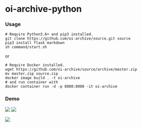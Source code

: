 # oi-archive-python

### Usage

```shell
# Require Python3.6+ and pip3 installed.
git clone https://github.com/oi-archive/source.git source
pip3 install flask markdown
sh command/start.sh
```

or 

```shell
# Require Docker installed.
wget https://github.com/oi-archive/source/archive/master.zip
mv master.zip source.zip
docker image build . -t oi-archive
# and run container with
docker container run -d -p 8080:8080 -it oi-archive
```


### Demo

![](https://i.loli.net/2019/10/02/d9EQPpqCDIGXwah.png)
![](https://i.loli.net/2019/10/02/8guPhLr6OEDsC72.png)
<!--![](https://i.loli.net/2019/10/02/eZ34TDzAihKalRC.jpg)-->
![](https://i.loli.net/2019/10/02/nSde1pLvZWNPFlJ.jpg)